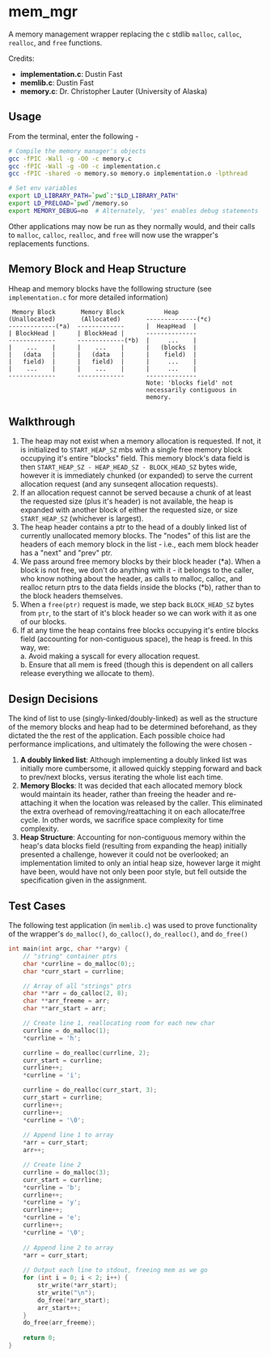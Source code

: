 # mem_mgr 

A memory management wrapper replacing the c stdlib `malloc`, `calloc`, `realloc`, and `free` functions.

Credits:

* __implementation.c__: Dustin Fast
* __memlib.c__: Dustin Fast
* __memory.c__: Dr. Christopher Lauter (University of Alaska)

## Usage

From the terminal, enter the following -

``` sh
# Compile the memory manager's objects
gcc -fPIC -Wall -g -O0 -c memory.c 
gcc -fPIC -Wall -g -O0 -c implementation.c
gcc -fPIC -shared -o memory.so memory.o implementation.o -lpthread

# Set env variables
export LD_LIBRARY_PATH=`pwd`:"$LD_LIBRARY_PATH"
export LD_PRELOAD=`pwd`/memory.so 
export MEMORY_DEBUG=no  # Alternately, 'yes' enables debug statements
```

Other applications may now be run as they normally would, and their calls to `malloc`, `calloc`, `realloc`, and `free` will now use the wrapper's replacements functions.

## Memory Block and Heap Structure

Hheap and memory blocks have the folllowing structure (see `implementation.c` for more detailed information)
```
 Memory Block       Memory Block           Heap
(Unallocated)       (Allocated)       --------------(*c)
-------------(*a)  -------------      |  HeapHead  |      
| BlockHead |      | BlockHead |      --------------  
-------------      -------------(*b)  |     ...    |  
|    ...    |      |    ...    |      |   (blocks  |
|   (data   |      |   (data   |      |    field)  |
|   field)  |      |   field)  |      |     ...    |
|    ...    |      |    ...    |      |     ...    |
-------------      -------------      --------------
                                      Note: 'blocks field' not
                                      necessarily contiguous in
                                      memory.
```

## Walkthrough

1. The heap may not exist when a memory allocation is requested. If
not, it is initialized to `START_HEAP_SZ` mbs with a single free memory block occupying it's entire "blocks" field. This memory block's data field is then `START_HEAP_SZ - HEAP_HEAD_SZ - BLOCK_HEAD_SZ` bytes wide, however it is immediately chunked (or expanded) to serve the current allocation request (and any sunseqent allocation requests).
2. If an allocation request cannot be served because a chunk of at least the requested size (plus it's header) is not available, the heap is expanded with another block of either the requested size, or size `START_HEAP_SZ` (whichever is largest).
3. The heap header contains a ptr to the head of a doubly linked list of currently unallocated memory blocks. The "nodes" of this list are the headers of each memory block in the list - i.e., each mem block header has a "next" and "prev" ptr.
4. We pass around free memory blocks by their block header (*a). When a block is not free, we don't do anything with it - it belongs to the caller, who know nothing about the header, as calls to malloc, calloc, and realloc return ptrs to the data fields inside the blocks (*b), rather than to the block headers themselves.
5. When a `free(ptr)` request is made, we step back `BLOCK_HEAD_SZ` bytes from `ptr`, to the start of it's block header so we can work with it as one of our blocks.
6. If at any time the heap contains free blocks occupying it's entire blocks field (accounting for non-contiguous space), the heap is freed. In this way, we:  
        a. Avoid making a syscall for every allocation request.  
        b. Ensure that all mem is freed (though this is dependent on all callers release everything we allocate to them).
        
## Design Decisions
The kind of list to use (singly-linked/doubly-linked) as well as the structure of the memory blocks and heap had to be determined beforehand, as they dictated the the rest of the application. Each possible choice had performance implications, and ultimately the following the were chosen - 
1. **A doubly linked list**: Although implementing a doubly linked list was initially more cumbersome, it allowed quickly stepping forward and back to prev/next blocks, versus iterating the whole list each time.
2. **Memory Blocks**: It was decided that each allocated memory block would maintain its header, rather than freeing the header and re-attaching it when the location was released by the caller. This eliminated the extra overhead of removing/reattaching it on each allocate/free cycle. In other words, we sacrifice space complexity for time complexity.
3. **Heap Structure**: Accounting for non-contiguous memory within the heap's data blocks field (resulting from expanding the heap) initially presented a challenge, however it could not be overlooked; an implementation limited to only an intial heap size, however large it might have been, would have not only been poor style, but fell outside the specification given in the assignment.

## Test Cases

The following test application (in `memlib.c`) was used to prove functionality of the wrapper's `do_malloc()`, `do_calloc()`, `do_realloc()`, and `do_free()` 

``` c
int main(int argc, char **argv) {
    // "string" container ptrs
    char *currline = do_malloc(0);;
    char *curr_start = currline;

    // Array of all "strings" ptrs
    char **arr = do_calloc(2, 8);
    char **arr_freeme = arr;
    char **arr_start = arr;

    // Create line 1, reallocating room for each new char
    currline = do_malloc(1);
    *currline = 'h';

    currline = do_realloc(currline, 2);
    curr_start = currline;
    currline++;
    *currline = 'i';

    currline = do_realloc(curr_start, 3);
    curr_start = currline;
    currline++;
    currline++;
    *currline = '\0';
    
    // Append line 1 to array
    *arr = curr_start;
    arr++;

    // Create line 2
    currline = do_malloc(3);
    curr_start = currline;
    *currline = 'b';
    currline++;
    *currline = 'y';
    currline++;
    *currline = 'e';
    currline++;
    *currline = '\0';
    
    // Append line 2 to array
    *arr = curr_start;
    
    // Output each line to stdout, freeing mem as we go
    for (int i = 0; i < 2; i++) {
        str_write(*arr_start);
        str_write("\n");
        do_free(*arr_start);
        arr_start++;
    }
    do_free(arr_freeme);
    
    return 0;
}
```

